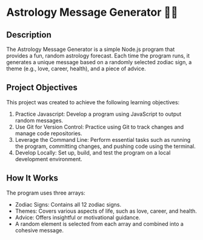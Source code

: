 # Astrology Message Generator 🌌✨

## Description ##
The Astrology Message Generator is a simple Node.js program that provides a fun, random astrology forecast. Each time the program runs, it generates a unique message based on a randomly selected zodiac sign, a theme (e.g., love, career, health), and a piece of advice.

## Project Objectives ##
This project was created to achieve the following learning objectives:

1) Practice Javascript: Develop a program using JavaScript to output random messages.
2) Use Git for Version Control: Practice using Git to track changes and manage code repositories.
3) Leverage the Command Line: Perform essential tasks such as running the program, committing changes, and pushing code using the terminal.
4) Develop Locally: Set up, build, and test the program on a local development environment.

## How It Works ##

The program uses three arrays:

* Zodiac Signs: Contains all 12 zodiac signs.
* Themes: Covers various aspects of life, such as love, career, and health.
* Advice: Offers insightful or motivational guidance.
* A random element is selected from each array and combined into a cohesive message.
